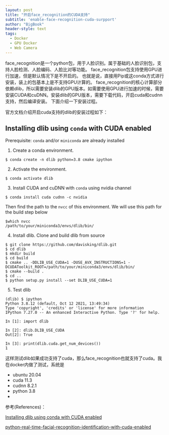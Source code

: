 ```yaml
---
layout: post
title: "开启face_recognition的CUDA支持"
subtitle: 'enable-face-recognition-cuda-surpport'
author: "BigBook"
header-style: text
tags:
  - Docker
  - GPU Docker
  - Web Camera
---
```


face_recognition是一个python包，用于人脸识别。属于基础的人脸识别包，支持人脸检测、人脸编码、人脸比对等功能。
face_recognition包支持使用GPU进行加速，但是默认情况下是不开启的。
也就是说，直接用Pip或这conda方式进行安装，装上的包基本上是不支持GPU计算的。
face_recognition的核心计算部分依赖dlib，所以需要安装dlib的GPU版本。如需要使用GPU进行加速的时候，需要安装CUDA和cuDNN。安装dlib的GPU版本，需要下载代码，开启cuda和cudnn支持，然后编译安装。
下面介绍一下安装过程。

官方文档介绍开启cuda支持的dlib的安装过程如下：

## Installing dlib using `conda` with CUDA enabled

Prerequisite: `conda` and/or `miniconda` are already installed

1. Create a conda environment.

```console
$ conda create -n dlib python=3.8 cmake ipython
```

2. Activate the environment.

```console
$ conda activate dlib
```

3. Install CUDA and cuDNN with `conda` using nvidia channel

```console
$ conda install cuda cudnn -c nvidia
```

Then find the path to the `nvcc` of this environment. We will use this path for the build step below
```console
$which nvcc
/path/to/your/miniconda3/envs/dlib/bin/
```

4. Install dlib.
Clone and build dlib from source
```console
$ git clone https://github.com/davisking/dlib.git
$ cd dlib
$ mkdir build
$ cd build
$ cmake .. -DDLIB_USE_CUDA=1 -DUSE_AVX_INSTRUCTIONS=1 -DCUDAToolkit_ROOT=/path/to/your/miniconda3/envs/dlib/bin/
$ cmake --build .
$ cd ..
$ python setup.py install --set DLIB_USE_CUDA=1
```

5. Test dlib
```console
(dlib) $ ipython
Python 3.8.12 (default, Oct 12 2021, 13:49:34)
Type 'copyright', 'credits' or 'license' for more information
IPython 7.27.0 -- An enhanced Interactive Python. Type '?' for help.

In [1]: import dlib

In [2]: dlib.DLIB_USE_CUDA
Out[2]: True

In [3]: print(dlib.cuda.get_num_devices())
1
```

这样测试dlib如果成功支持了cuda，那么face_recognition也就支持了cuda。我在docker内做了测试，系统是
- ubuntu 20.04
- cuda 11.3
- cudnn 8.2.1
- python 3.8
- 



参考(References)：

[Installing dlib using conda with CUDA enabled](https://gist.github.com/nguyenhoan1988/ed92d58054b985a1b45a521fcf8fa781)

[python-real-time-facial-recognition-identification-with-cuda-enabled](https://wsthub.medium.com/python-real-time-facial-recognition-identification-with-cuda-enabled-4819844ffc80)